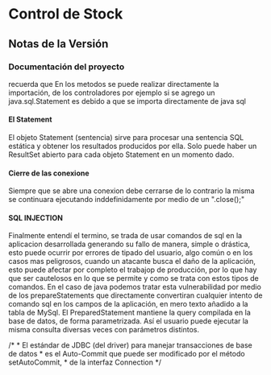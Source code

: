 # Control de Stock

## Notas de la Versión

### Documentación del proyecto

recuerda que En los metodos se puede realizar directamente la importación, de los controladores
por ejemplo si se agrego un java.sql.Statement es debido a que se importa directamente de java sql

#### El Statement

El objeto Statement (sentencia) sirve para procesar una sentencia SQL estática y obtener los resultados producidos por ella.
Solo puede haber un ResultSet  abierto para cada objeto Statement en un momento dado.

#### Cierre de las conexione

Siempre que se abre una conexion debe cerrarse de lo contrario la misma se continuara ejecutando inddefinidamente por medio de un ".close();"

#### SQL INJECTION

Finalmente entendí el termino, se trada de usar comandos de sql en la aplicacion desarrollada generando su fallo de manera, simple o drástica, esto puede ocurrir por errores de tipado del usuario, algo común o en los casos mas peligrosos, cuando un atacante busca el daño de la aplicación, esto puede afectar por completo el trabajop de producción, por lo que hay que ser cautelosos en lo que se permite y como se trata con estos tipos de comandos.
En el caso de java podemos tratar esta vulnerabilidad por medio de los prepareStatements que directamente convertiran cualquier intento de comando sql en los campos de la aplicación, en mero texto añadido a la tabla de MySql.
El PreparedStatement mantiene la query compilada en la base de datos, de forma parametrizada. Así el usuario puede ejecutar la misma consulta diversas veces con parámetros distintos.

/*
             * El estándar de JDBC (del driver) para manejar transacciones de base de datos
             * es el Auto-Commit que puede ser modificado por el método setAutoCommit,
             * de la interfaz Connection
             */